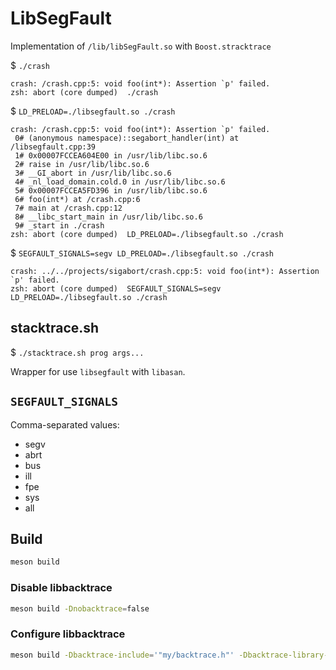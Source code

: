 # LibSegFault

Implementation of `/lib/libSegFault.so` with `Boost.stracktrace`

$ `./crash`

```
crash: /crash.cpp:5: void foo(int*): Assertion `p' failed.
zsh: abort (core dumped)  ./crash
```
$ `LD_PRELOAD=./libsegfault.so ./crash`

```
crash: /crash.cpp:5: void foo(int*): Assertion `p' failed.
 0# (anonymous namespace)::segabort_handler(int) at /libsegfault.cpp:39
 1# 0x00007FCCEA604E00 in /usr/lib/libc.so.6
 2# raise in /usr/lib/libc.so.6
 3# __GI_abort in /usr/lib/libc.so.6
 4# _nl_load_domain.cold.0 in /usr/lib/libc.so.6
 5# 0x00007FCCEA5FD396 in /usr/lib/libc.so.6
 6# foo(int*) at /crash.cpp:6
 7# main at /crash.cpp:12
 8# __libc_start_main in /usr/lib/libc.so.6
 9# _start in ./crash
zsh: abort (core dumped)  LD_PRELOAD=./libsegfault.so ./crash
```

$ `SEGFAULT_SIGNALS=segv LD_PRELOAD=./libsegfault.so ./crash`

```
crash: ../../projects/sigabort/crash.cpp:5: void foo(int*): Assertion `p' failed.
zsh: abort (core dumped)  SEGFAULT_SIGNALS=segv LD_PRELOAD=./libsegfault.so ./crash
```

## stacktrace.sh

$ `./stacktrace.sh prog args...`

Wrapper for use `libsegfault` with `libasan`.

## `SEGFAULT_SIGNALS`

Comma-separated values:

- segv
- abrt
- bus
- ill
- fpe
- sys
- all

## Build

```bash
meson build
```

### Disable libbacktrace

```bash
meson build -Dnobacktrace=false
```

### Configure libbacktrace

```bash
meson build -Dbacktrace-include='"my/backtrace.h"' -Dbacktrace-library-path=my-backtrace-dir
```
